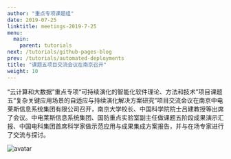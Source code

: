 ```yaml
---
author: "重点专项课题组"
date: 2019-07-25
linktitle: meetings-2019-7-25
menu:
  main:
    parent: tutorials
next: /tutorials/github-pages-blog
prev: /tutorials/automated-deployments
title: "课题五项目交流会议在南京召开"
weight: 10
---
```


“云计算和大数据”重点专项“可持续演化的智能化软件理论、方法和技术”项目课题五“复杂关键应用场景的自适应与持续演化解决方案研究”项目交流会议在南京中电莱斯信息系统集团有限公司召开，南京大学校长、中国科学院院士吕建教授等出席了会议。中电莱斯信息系统集团、国防重点实验室副主任做课题五阶段成果演示汇报、中国电科集团首席科学家做示范应用与成果集成方案报告，并与在场专家进行了交流与探讨。
<!--more-->

![avatar](http://cdn.njuics.cn/2017yfb1001800.cn/2019-07-25.png)
